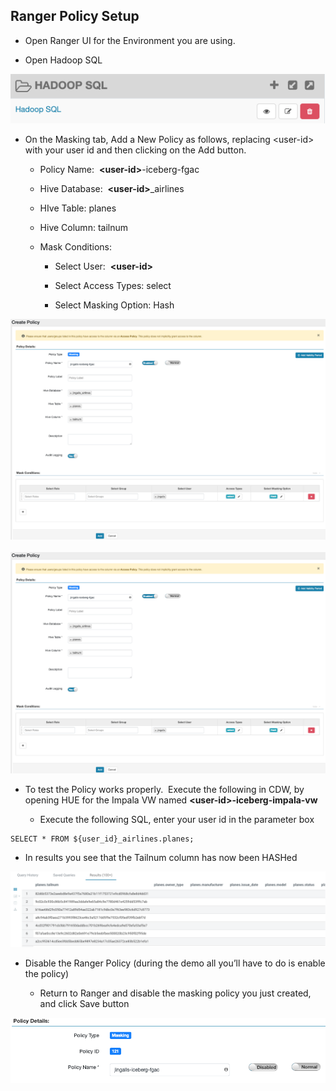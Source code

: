 ## Ranger Policy Setup

- Open Ranger UI for the Environment you are using.

- Open Hadoop SQL

![](../images/38.png)

- On the Masking tab, Add a New Policy as follows, replacing \<user-id> with your user id and then clicking on the Add button.

  - Policy Name:  **\<user-id>**-iceberg-fgac

  - Hive Database:  **\<user-id>**\_airlines

  - HIve Table: planes

  - Hive Column: tailnum

  - Mask Conditions:

    - Select User:  **\<user-id>**

    - Select Access Types: select

    - Select Masking Option: Hash

![](../images/39.png)      ![](../images/39.png)

- To test the Policy works properly.  Execute the following in CDW, by opening HUE for the Impala VW named **\<user-id>-iceberg-impala-vw**

  - Execute the following SQL, enter your user id in the parameter box

```
SELECT * FROM ${user_id}_airlines.planes;
```
- In results you see that the Tailnum column has now been HASHed

![](../images/41.png)

- Disable the Ranger Policy (during the demo all you’ll have to do is enable the policy)

  - Return to Ranger and disable the masking policy you just created, and click Save button

![](../images/42.png)
